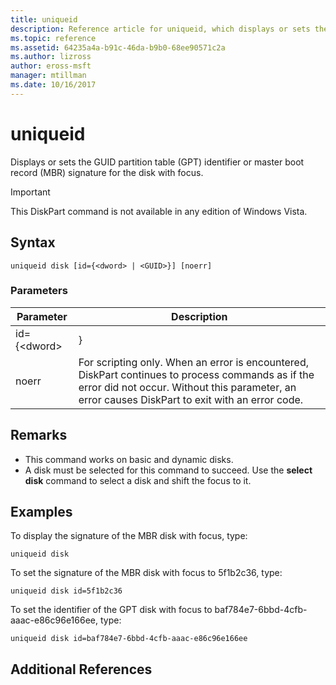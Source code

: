 ```yaml
---
title: uniqueid
description: Reference article for uniqueid, which displays or sets the GUID partition table (GPT) identifier or master boot record (MBR) signature for the disk with focus.
ms.topic: reference
ms.assetid: 64235a4a-b91c-46da-b9b0-68ee90571c2a
ms.author: lizross
author: eross-msft
manager: mtillman
ms.date: 10/16/2017
---
```


# uniqueid

Displays or sets the GUID partition table (GPT) identifier or master boot record (MBR) signature for the disk with focus.

> [!IMPORTANT]
> This DiskPart command is not available in any edition of Windows Vista.

## Syntax

```
uniqueid disk [id={<dword> | <GUID>}] [noerr]
```

### Parameters

|  Parameter   |                                                                                             Description                                                                                              |
|--------------|------------------------------------------------------------------------------------------------------------------------------------------------------------------------------------------------------|
| id={\<dword> |                                                                                               <GUID>}                                                                                                |
|    noerr     | For scripting only. When an error is encountered, DiskPart continues to process commands as if the error did not occur. Without this parameter, an error causes DiskPart to exit with an error code. |

## Remarks

-   This command works on basic and dynamic disks.
-   A disk must be selected for this command to succeed. Use the **select disk** command to select a disk and shift the focus to it.

## Examples

To display the signature of the MBR disk with focus, type:
```
uniqueid disk
```
To set the signature of the MBR disk with focus to 5f1b2c36, type:
```
uniqueid disk id=5f1b2c36
```
To set the identifier of the GPT disk with focus to baf784e7-6bbd-4cfb-aaac-e86c96e166ee, type:
```
uniqueid disk id=baf784e7-6bbd-4cfb-aaac-e86c96e166ee
```

## Additional References

